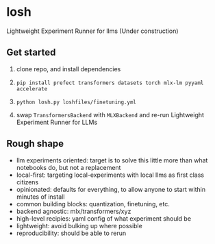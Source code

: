 # losh

Lightweight Experiment Runner for llms (Under construction)

## Get started

1. clone repo, and install dependencies

2. `pip install prefect transformers datasets torch mlx-lm pyyaml accelerate`

3. `python losh.py loshfiles/finetuning.yml`

4. swap `TransformersBackend` with `MLXBackend` and re-run
Lightweight Experiment Runner for LLMs

## Rough shape 

- llm experiments oriented: target is to solve this little more than what notebooks do, but not a replacement
- local-first: targeting local-experiments with local llms as first class citizens
- opinionated: defaults for everything, to allow anyone to start within minutes of install
- common building blocks: quantization, finetuning, etc.
- backend agnostic: mlx/transformers/xyz
- high-level recipies: yaml config of what experiment should be
- lightweight: avoid bulking up where possible
- reproducibility: should be able to rerun
